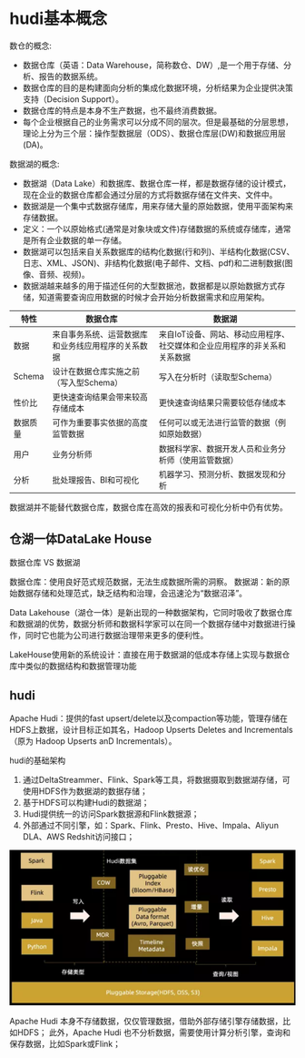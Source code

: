 # hudi基本概念

数仓的概念:

- 数据仓库（英语：Data Warehouse，简称数仓、DW）,是一个用于存储、分析、报告的数据系统。
- 数据仓库的目的是构建面向分析的集成化数据环境，分析结果为企业提供决策支持（Decision Support）。
- 数据仓库的特点是本身不生产数据，也不最终消费数据。
- 每个企业根据自己的业务需求可以分成不同的层次。但是最基础的分层思想，理论上分为三个层：操作型数据层（ODS）、数据仓库层(DW)和数据应用层(DA)。

数据湖的概念:

- 数据湖（Data Lake）和数据库、数据仓库一样，都是数据存储的设计模式，现在企业的数据仓库都会通过分层的方式将数据存储在文件夹、文件中。
- 数据湖是一个集中式数据存储库，用来存储大量的原始数据，使用平面架构来存储数据。
- 定义：一个以原始格式(通常是对象块或文件)存储数据的系统或存储库，通常是所有企业数据的单一存储。
- 数据湖可以包括来自关系数据库的结构化数据(行和列)、半结构化数据(CSV、日志、XML、JSON)、非结构化数据(电子邮件、文档、pdf)和二进制数据(图像、音频、视频)。
- 数据湖越来越多的用于描述任何的大型数据池，数据都是以原始数据方式存储，知道需要查询应用数据的时候才会开始分析数据需求和应用架构。

|特性|数据仓库|数据湖|
|----|----|----|
|数据|来自事务系统、运营数据库和业务线应用程序的关系数据|来自IoT设备、网站、移动应用程序、社交媒体和企业应用程序的非关系和关系数据|
|Schema|设计在数据仓库实施之前（写入型Schema）|写入在分析时（读取型Schema）|
|性价比|更快速查询结果会带来较高存储成本|更快速查询结果只需要较低存储成本|
|数据质量|可作为重要事实依据的高度监管数据|任何可以或无法进行监管的数据（例如原始数据）|
|用户|业务分析师|数据科学家、数据开发人员和业务分析师（使用监管数据）|
|分析|批处理报告、BI和可视化|机器学习、预测分析、数据发现和分析|

数据湖并不能替代数据仓库，数据仓库在高效的报表和可视化分析中仍有优势。

## 仓湖一体DataLake House

数据仓库 VS 数据湖

数据仓库：使用良好范式规范数据，无法生成数据所需的洞察。
数据湖：新的原始数据存储和处理范式，缺乏结构和治理，会迅速沦为“数据沼泽”。

Data Lakehouse（湖仓一体）是新出现的一种数据架构，它同时吸收了数据仓库和数据湖的优势，数据分析师和数据科学家可以在同一个数据存储中对数据进行操作，同时它也能为公司进行数据治理带来更多的便利性。

LakeHouse使用新的系统设计：直接在用于数据湖的低成本存储上实现与数据仓库中类似的数据结构和数据管理功能

## hudi

Apache Hudi：提供的fast upsert/delete以及compaction等功能，管理存储在HDFS上数据，设计目标正如其名，Hadoop Upserts Deletes and Incrementals（原为 Hadoop Upserts anD Incrementals）。

hudi的基础架构

1. 通过DeltaStreammer、Flink、Spark等工具，将数据摄取到数据湖存储，可使用HDFS作为数据湖的数据存储；
2. 基于HDFS可以构建Hudi的数据湖；
3. Hudi提供统一的访问Spark数据源和Flink数据源；
4. 外部通过不同引擎，如：Spark、Flink、Presto、Hive、Impala、Aliyun DLA、AWS Redshit访问接口；

![alt text](hudi基本概念/hudi基础架构.png)

Apache Hudi 本身不存储数据，仅仅管理数据，借助外部存储引擎存储数据，比如HDFS；
此外，Apache Hudi 也不分析数据，需要使用计算分析引擎，查询和保存数据，比如Spark或Flink；


















